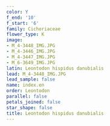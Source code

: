 ```yaml
---
color: Y
f_end: '10'
f_start: '6'
family: Cichoriaceae
flower_type: K
image:
- M_4-3448_IMG.JPG
- M_4-3446_IMG.JPG
- M_4-3447_IMG.JPG
- M_6-3649_IMG.JPG
latin: Leontodon hispidus danubialis
lead: M_4-3448_IMG.JPG
lead_sample: false
name: index.en
order: Leontodon
parallel: false
petals_joined: false
star_shape: false
title: Leontodon hispidus danubialis
---
```

